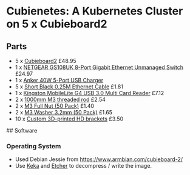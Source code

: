# Cubienetes: A Kubernetes Cluster on 5 x Cubieboard2

## Parts

- 5 x [Cubieboard2](https://www.amazon.co.uk/dp/B00FB5ILQ4) £48.95
- 1 x [NETGEAR GS108UK 8-Port Gigabit Ethernet Unmanaged Switch](https://www.amazon.co.uk/gp/product/B0000E5SES) £24.97
- 1 x [Anker 40W 5-Port USB Charger](https://www.amazon.co.uk/dp/B00EJA28ES)
- 5 x [Short Black 0.25M Ethernet Cable](https://www.amazon.co.uk/gp/product/B00E7B1K2A) £1.81
- 1 x [Kingston MobileLite G4 USB 3.0 Multi Card Reader](https://www.amazon.co.uk/gp/product/B00KX4TORI) £7.12
- 2 x [1000mm M3 threaded rod](https://www.amazon.co.uk/gp/product/B01F3RLO8Q) £2.54
- 2 x [M3 Full Nut (50 Pack)](https://www.amazon.co.uk/gp/product/B00A6G3G2C) £1.40
- 2 x [M3 Washer 3.2mm (50 Pack)](https://www.amazon.co.uk/gp/product/B00A6PGHC4) £1.65
- 10 x [Custom 3D-printed HD brackets](https://www.shapeways.com/product/WRM3XQTWM/hdbracket) £3.50

## Software

### Operating System

- Used Debian Jessie from https://www.armbian.com/cubieboard-2/
- Use [Keka](http://www.kekaosx.com/en/) and [Etcher](https://etcher.io/) to decompress / write the image.


